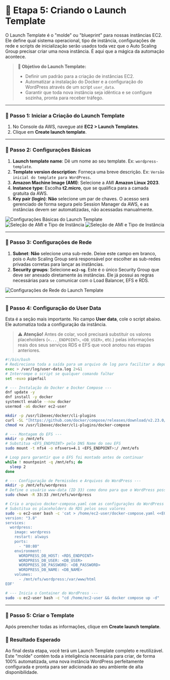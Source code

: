 # 🚀 Etapa 5: Criando o Launch Template

O Launch Template é o "molde" ou "blueprint" para nossas instâncias EC2. Ele define qual sistema operacional, tipo de instância, configurações de rede e scripts de inicialização serão usados toda vez que o Auto Scaling Group precisar criar uma nova instância. É aqui que a mágica da automação acontece.

> **🎯 Objetivo do Launch Template:**
> * Definir um padrão para a criação de instâncias EC2.
> * Automatizar a instalação do Docker e a configuração do WordPress através de um script `user_data`.
> * Garantir que toda nova instância seja idêntica e se configure sozinha, pronta para receber tráfego.

---

### 🔹 Passo 1: Iniciar a Criação do Launch Template

1.  No Console da AWS, navegue até **EC2 > Launch Templates**.
2.  Clique em **Create launch template**.

---

### 🔹 Passo 2: Configurações Básicas

1.  **Launch template name**: Dê um nome ao seu template. Ex: `wordpress-template`.
2.  **Template version description**: Forneça uma breve descrição. Ex: `Versão inicial do template para WordPress`.
3.  **Amazon Machine Image (AMI)**: Selecione a AMI **Amazon Linux 2023**.
4.  **Instance type**: Escolha **t2.micro**, que se qualifica para a camada gratuita da AWS.
5.  **Key pair (login)**: **Não** selecione um par de chaves. O acesso será gerenciado de forma segura pelo Session Manager da AWS, e as instâncias devem ser automatizadas, não acessadas manualmente.

<img src="https://github.com/user-attachments/assets/be33d073-02d7-410c-a6d7-49c764023664" alt="Configurações Básicas do Launch Template">
<img src="https://github.com/user-attachments/assets/787af91e-2626-4f5a-86ad-2d1e06f4ccbe" alt="Seleção de AMI e Tipo de Instância">
<img src="https://github.com/user-attachments/assets/f1923401-2407-4720-aa86-1a0440815e7c" alt="Seleção de AMI e Tipo de Instância">

---

### 🔹 Passo 3: Configurações de Rede

1.  **Subnet**: **Não** selecione uma sub-rede. Deixe este campo em branco, pois o Auto Scaling Group será responsável por escolher as sub-redes privadas corretas para lançar as instâncias.
2.  **Security groups**: Selecione **`ec2-sg`**. Este é o único Security Group que deve ser anexado diretamente às instâncias. Ele já possui as regras necessárias para se comunicar com o Load Balancer, EFS e RDS.

<img src="https://github.com/user-attachments/assets/ee9cebe3-d75f-4a45-9335-b414e1c1e394" alt="Configurações de Rede do Launch Template">

---

### 🔹 Passo 4: Configuração do User Data

Esta é a seção mais importante. No campo **User data**, cole o script abaixo. Ele automatiza toda a configuração da instância.

> ⚠️ **Atenção!**
> Antes de colar, você precisará substituir os valores placeholders (`<..._ENDPOINT>`, `<DB_USER>`, etc.) pelas informações reais dos seus serviços RDS e EFS que você anotou nas etapas anteriores.

```bash
#!/bin/bash
# Redireciona toda a saída para um arquivo de log para facilitar a depuração
exec > /var/log/user-data.log 2>&1
# Interrompe o script se qualquer comando falhar
set -euxo pipefail

# --- Instalação do Docker e Docker Compose ---
dnf update -y
dnf install -y docker
systemctl enable --now docker
usermod -aG docker ec2-user

mkdir -p /usr/libexec/docker/cli-plugins
curl -SL "[https://github.com/docker/compose/releases/download/v2.23.0/docker-compose-linux-x86_64](https://github.com/docker/compose/releases/download/v2.23.0/docker-compose-linux-x86_64)" -o /usr/libexec/docker/cli-plugins/docker-compose
chmod +x /usr/libexec/docker/cli-plugins/docker-compose

# --- Montagem do EFS ---
mkdir -p /mnt/efs
# Substitua <EFS_ENDPOINT> pelo DNS Name do seu EFS
sudo mount -t nfs4 -o nfsvers=4.1 <EFS_ENDPOINT>:/ /mnt/efs

# Loop para garantir que o EFS foi montado antes de continuar
while ! mountpoint -q /mnt/efs; do
  sleep 2
done

# --- Configuração de Permissões e Arquivos do WordPress ---
mkdir -p /mnt/efs/wordpress
# Define o usuário www-data (ID 33) como dono para que o WordPress possa escrever arquivos
sudo chown -R 33:33 /mnt/efs/wordpress

# Cria o arquivo docker-compose.yaml com as configurações do WordPress
# Substitua os placeholders do RDS pelos seus valores
sudo -u ec2-user bash -c 'cat > /home/ec2-user/docker-compose.yaml <<EOF
version: "3.8"
services:
  wordpress:
    image: wordpress
    restart: always
    ports:
      - "80:80"
    environment:
      WORDPRESS_DB_HOST: <RDS_ENDPOINT>
      WORDPRESS_DB_USER: <DB_USER>
      WORDPRESS_DB_PASSWORD: <DB_PASSWORD>
      WORDPRESS_DB_NAME: <DB_NAME>
    volumes:
      - /mnt/efs/wordpress:/var/www/html
EOF'

# --- Inicia o Container do WordPress ---
sudo -u ec2-user bash -c "cd /home/ec2-user && docker compose up -d"
```



---

### 🔹 Passo 5: Criar o Template

Após preencher todas as informações, clique em **Create launch template**.

### 📌 Resultado Esperado

Ao final desta etapa, você terá um Launch Template completo e reutilizável. Este "molde" contém toda a inteligência necessária para criar, de forma 100% automatizada, uma nova instância WordPress perfeitamente configurada e pronta para ser adicionada ao seu ambiente de alta disponibilidade.
